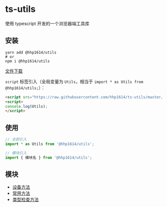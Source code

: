 # ts-utils

使用 typescript 开发的一个浏览器端工具库

## 安装

```shell script
yarn add @hhp1614/utils
# or
npm i @hhp1614/utils
```

[文件下载](https://raw.githubusercontent.com/hhp1614/ts-utils/master/dist/utils.js)

`script` 标签引入（全局变量为 `Utils`，相当于 `import * as Utils from @hhp1614/utils;`）：

```html
<script src="https://raw.githubusercontent.com/hhp1614/ts-utils/master/dist/utils.js"></script>
<script>
console.log(Utils);
</script>
```

## 使用

```js
// 全部引入
import * as Utils from '@hhp1614/utils';

// 模块引入
import { 模块名 } from '@hhp1614/utils';
```

## 模块

- [设备方法](./docs/device.md)
- [常用方法](./docs/func.md)
- [类型检查方法](./docs/type.md)

